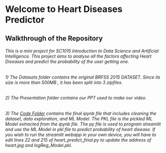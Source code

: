 # Welcome to Heart Diseases Predictor

## Walkthrough of the Repository  
###### This is a mini project for SC1015 Introduction to Data Science and Artificial Intelligence. This project aims to analyse all the factors affecting Heart Diseases and predict the probability of the user getting one.

###### 1) The Datasets folder contains the original BRFSS 2015 DATASET. Since its size is more than 500MB , it has been split into 3 zipfiles.
###### 2) The Presentation folder contains our PPT used to make our video.
###### 3) The [Code Folder](Code/) contains the final ipynb file that includes cleaning the dataset, data exploration, and ML Model. The PKL file is the pickled ML Model extracted from the ipynb file. The py file is used to program streamlit and use the ML Model in pkl file to predict probability of heart disease. If you wish to run the streamlit webapp in your own device, you will have to edit lines 22 and 215 of heart_predict_final.py to update the address of heart.jpg and logReg_Model.pkl.



